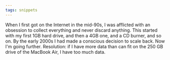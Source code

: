 ```yaml
---
tags: snippets
---
```


When I first got on the Internet in the mid-90s, I was afflicted with an obsession to collect everything and never discard anything. This started with my first 1GB hard drive, and then a 4GB one, and a CD burner, and so on. By the early 2000s I had made a conscious decision to scale back. Now I'm going further. Resolution: if I have more data than can fit on the 250 GB drive of the MacBook Air, I have too much data.
